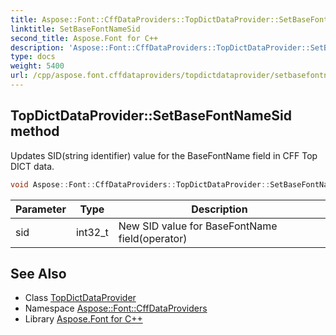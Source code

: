 ```yaml
---
title: Aspose::Font::CffDataProviders::TopDictDataProvider::SetBaseFontNameSid method
linktitle: SetBaseFontNameSid
second_title: Aspose.Font for C++
description: 'Aspose::Font::CffDataProviders::TopDictDataProvider::SetBaseFontNameSid method. Updates SID(string identifier) value for the BaseFontName field in CFF Top DICT data in C++.'
type: docs
weight: 5400
url: /cpp/aspose.font.cffdataproviders/topdictdataprovider/setbasefontnamesid/
---
```

## TopDictDataProvider::SetBaseFontNameSid method


Updates SID(string identifier) value for the BaseFontName field in CFF Top DICT data.

```cpp
void Aspose::Font::CffDataProviders::TopDictDataProvider::SetBaseFontNameSid(int32_t sid)
```


| Parameter | Type | Description |
| --- | --- | --- |
| sid | int32_t | New SID value for BaseFontName field(operator) |

## See Also

* Class [TopDictDataProvider](../)
* Namespace [Aspose::Font::CffDataProviders](../../)
* Library [Aspose.Font for C++](../../../)
